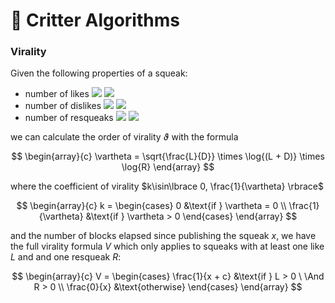 # 🧮 Critter Algorithms

### Virality

Given the following properties of a squeak:

- number of likes
  <img src="https://render.githubusercontent.com/render/math?math={\Large\textit\color{white} L}#gh-dark-mode-only">
  <img src="https://render.githubusercontent.com/render/math?math={\Large\textit L}##gh-light-mode-only">
- number of dislikes
  <img src="https://render.githubusercontent.com/render/math?math={\Large\textit\color{white} D}#gh-dark-mode-only">
  <img src="https://render.githubusercontent.com/render/math?math={\Large\textit D}##gh-light-mode-only">
- number of resqueaks
  <img src="https://render.githubusercontent.com/render/math?math={\Large\textit\color{white} R}#gh-dark-mode-only">
  <img src="https://render.githubusercontent.com/render/math?math={\Large\textit R}##gh-light-mode-only">

we can calculate the order of virality $\vartheta$ with the formula

$$
\begin{array}{c}
    \vartheta = \sqrt{\frac{L}{D}}
    \times
    \log{(L + D)}
    \times
    \log{R}
\end{array}
$$

where the coefficient of virality $k\isin\lbrace 0, \frac{1}{\vartheta} \rbrace$

$$
\begin{array}{c}
    k = \begin{cases}
      0 &\text{if } \vartheta = 0 \\
      \frac{1}{\vartheta} &\text{if } \vartheta > 0
    \end{cases}
\end{array}
$$

and the number of blocks elapsed since publishing the squeak $x$, we have the
full virality formula $V$ which only applies to squeaks with at least one like
$L$ and and one resqueak $R$:

$$
\begin{array}{c}
    V = \begin{cases}
      \frac{1}{x + c} &\text{if } L > 0 \ \And R > 0 \\
      \frac{0}{x} &\text{otherwise}
    \end{cases}
\end{array}
$$

